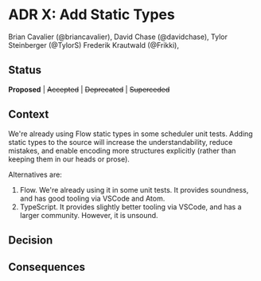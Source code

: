 # ADR X: Add Static Types

Brian Cavalier (@briancavalier),
David Chase (@davidchase),
Tylor Steinberger (@TylorS)
Frederik Krautwald (@Frikki),

## Status

**Proposed** | ~~Accepted~~ | ~~Deprecated~~ | ~~Superceded~~

## Context

We're already using Flow static types in some scheduler unit tests.  Adding static types to the source will increase the understandability, reduce mistakes, and enable encoding more structures explicitly (rather than keeping them in our heads or prose).

Alternatives are:

1. Flow. We're already using it in some unit tests.  It provides soundness, and has good tooling via VSCode and Atom.
2. TypeScript. It provides slightly better tooling via VSCode, and has a larger community.  However, it is unsound.

## Decision

## Consequences
